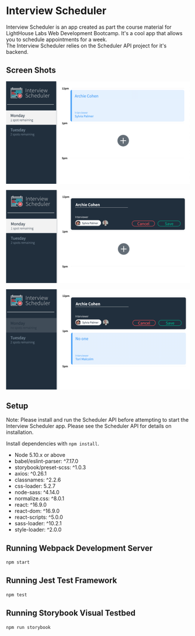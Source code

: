 # Interview Scheduler

Interview Scheduler is an app created as part the course material for LightHouse Labs Web Development Bootcamp. It's a cool app that allows you to schedule appointments for a week.  
The Interview Scheduler relies on the Scheduler API project for it's backend.

## Screen Shots

!["Main Schedule Display"](https://github.com/kgulka/scheduler/blob/master/docs/schedulerScreen_Main.png?raw=true)

!["Editing an Appointment"](https://github.com/kgulka/scheduler/blob/master/docs/schedulerScreen_Edit_Appt.png?raw=true)

!["Full Day"](https://github.com/kgulka/scheduler/blob/master/docs/schedulerScreen_Full_Day.png?raw=true)

## Setup

Note: Please install and run the Scheduler API before attempting to start the Interview Scheduler app. Please see the Scheduler API for details on installation.

Install dependencies with `npm install`.

- Node 5.10.x or above
- babel/eslint-parser: ^7.17.0
- storybook/preset-scss: ^1.0.3
- axios: ^0.26.1
- classnames: ^2.2.6
- css-loader: 5.2.7
- node-sass: ^4.14.0
- normalize.css: ^8.0.1
- react: ^16.9.0
- react-dom: ^16.9.0
- react-scripts: ^5.0.0
- sass-loader: ^10.2.1
- style-loader: ^2.0.0

## Running Webpack Development Server

```sh
npm start
```

## Running Jest Test Framework

```sh
npm test
```

## Running Storybook Visual Testbed

```sh
npm run storybook
```
